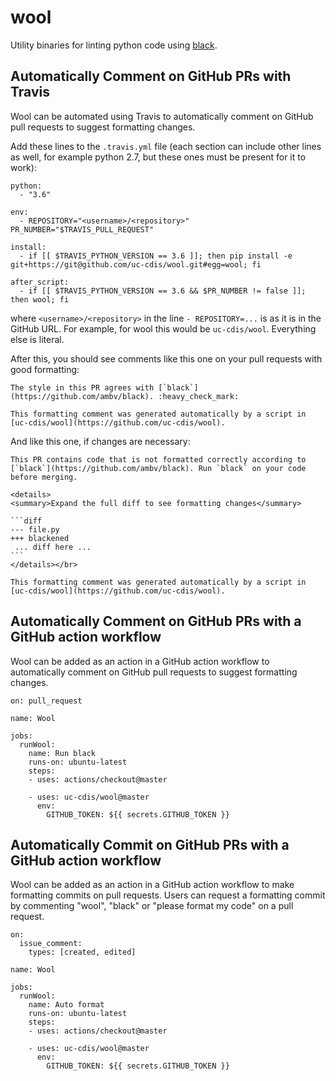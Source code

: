 # wool

Utility binaries for linting python code using [black](https://github.com/ambv/black).

## Automatically Comment on GitHub PRs with Travis

Wool can be automated using Travis to automatically comment on GitHub pull
requests to suggest formatting changes.

Add these lines to the `.travis.yml` file (each section can include other lines
as well, for example python 2.7, but these ones must be present for it to
work):
```
python:
  - "3.6"

env:
  - REPOSITORY="<username>/<repository>" PR_NUMBER="$TRAVIS_PULL_REQUEST"

install:
  - if [[ $TRAVIS_PYTHON_VERSION == 3.6 ]]; then pip install -e git+https://git@github.com/uc-cdis/wool.git#egg=wool; fi

after_script:
  - if [[ $TRAVIS_PYTHON_VERSION == 3.6 && $PR_NUMBER != false ]]; then wool; fi
```
where `<username>/<repository>` in the line `- REPOSITORY=...` is as it is in
the GitHub URL. For example, for wool this would be `uc-cdis/wool`. Everything
else is literal.

After this, you should see comments like this one on your pull requests with good formatting:
```
The style in this PR agrees with [`black`](https://github.com/ambv/black). :heavy_check_mark:

This formatting comment was generated automatically by a script in [uc-cdis/wool](https://github.com/uc-cdis/wool).
```
And like this one, if changes are necessary:
````
This PR contains code that is not formatted correctly according to [`black`](https://github.com/ambv/black). Run `black` on your code before merging.

<details>
<summary>Expand the full diff to see formatting changes</summary>

```diff
--- file.py
+++ blackened
 ... diff here ...
```
</details></br>

This formatting comment was generated automatically by a script in [uc-cdis/wool](https://github.com/uc-cdis/wool).
````

## Automatically Comment on GitHub PRs with a GitHub action workflow

Wool can be added as an action in a GitHub action workflow to automatically comment on GitHub pull
requests to suggest formatting changes.

```
on: pull_request

name: Wool

jobs:
  runWool:
    name: Run black
    runs-on: ubuntu-latest
    steps:
    - uses: actions/checkout@master

    - uses: uc-cdis/wool@master
      env:
        GITHUB_TOKEN: ${{ secrets.GITHUB_TOKEN }}
```


## Automatically Commit on GitHub PRs with a GitHub action workflow

Wool can be added as an action in a GitHub action workflow to make formatting commits on pull requests. Users can request a formatting commit by commenting "wool", "black" or "please format my code" on a pull request.

```
on:
  issue_comment:
    types: [created, edited]

name: Wool

jobs:
  runWool:
    name: Auto format
    runs-on: ubuntu-latest
    steps:
    - uses: actions/checkout@master

    - uses: uc-cdis/wool@master
      env:
        GITHUB_TOKEN: ${{ secrets.GITHUB_TOKEN }}
```
